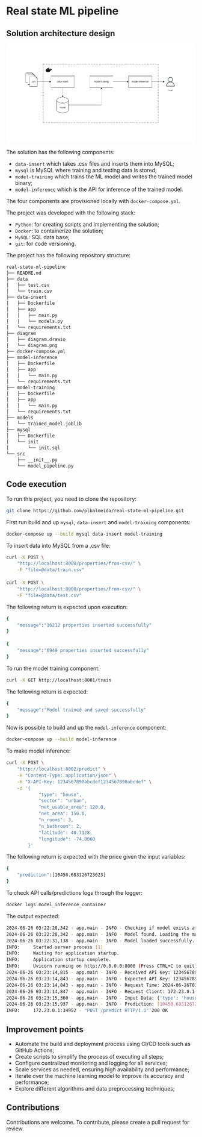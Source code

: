 # Real state ML pipeline

## Solution architecture design

![](diagram/diagram.png)

The solution has the following components:
- `data-insert` which takes .csv files and inserts them into MySQL;
- `mysql` is MySQL where training and testing data is stored;
- `model-training` which trains the ML model and writes the trained model binary;  
- `model-inference` which is the API for inference of the trained model.

The four components are provisioned locally with `docker-compose.yml`.

The project was developed with the following stack:
- `Python`: for creating scripts and implementing the solution;
- `Docker`: to containerize the solution;
- `MySQL`: SQL data base;
- `git`: for code versioning.

The project has the following repository structure:

```
real-state-ml-pipeline
├── README.md
├── data
│   ├── test.csv
│   └── train.csv
├── data-insert
│   ├── Dockerfile
│   ├── app
│   │   ├── main.py
│   │   └── models.py
│   └── requirements.txt
├── diagram
│   ├── diagram.drawio
│   └── diagram.png
├── docker-compose.yml
├── model-inference
│   ├── Dockerfile
│   ├── app
│   │   └── main.py
│   └── requirements.txt
├── model-training
│   ├── Dockerfile
│   ├── app
│   │   └── main.py
│   └── requirements.txt
├── models
│   └── trained_model.joblib
├── mysql
│   ├── Dockerfile
│   └── init
│       └── init.sql
└── src
    ├── __init__.py
    └── model_pipeline.py
```

## Code execution

To run this project, you need to clone the repository:

```bash
git clone https://github.com/plbalmeida/real-state-ml-pipeline.git
```

First run build and up `mysql`, `data-insert` and `model-training` components:

```bash
docker-compose up --build mysql data-insert model-training
```

To insert data into MySQL from a .csv file:

```bash
curl -X POST \
    "http://localhost:8000/properties/from-csv/" \
    -F "file=@data/train.csv"

curl -X POST \
    "http://localhost:8000/properties/from-csv/" \
    -F "file=@data/test.csv"
```

The following return is expected upon execution:

```bash
{
    "message":"16212 properties inserted successfully"
}

{
    "message":"6949 properties inserted successfully"
}
```

To run the model training component:

```bash
curl -X GET http://localhost:8001/train
```

The following return is expected:

```bash
{
    "message":"Model trained and saved successfully"
}
```

Now is possible to build and up the `model-inference` component:

```bash
docker-compose up --build model-inference
```

To make model inference:

```bash
curl -X POST \
    "http://localhost:8002/predict" \
    -H "Content-Type: application/json" \
    -H "X-API-Key: 1234567890abcdef1234567890abcdef" \
    -d '{
            "type": "house",
            "sector": "urban",
            "net_usable_area": 120.0,
            "net_area": 150.0,
            "n_rooms": 3,
            "n_bathroom": 2,
            "latitude": 40.7128,
            "longitude": -74.0060
        }'
```

The following return is expected with the price given the input variables:

```bash
{
    "prediction":[10450.683126723623]
}
```

To check API calls/predictions logs through the logger:

```bash
docker logs model_inference_container
```

The output expected:

```bash
2024-06-26 03:22:28,342 - app.main - INFO - Checking if model exists at /models/trained_model.joblib
2024-06-26 03:22:28,342 - app.main - INFO - Model found. Loading the model.
2024-06-26 03:22:31,138 - app.main - INFO - Model loaded successfully.
INFO:     Started server process [1]
INFO:     Waiting for application startup.
INFO:     Application startup complete.
INFO:     Uvicorn running on http://0.0.0.0:8000 (Press CTRL+C to quit)
2024-06-26 03:23:14,815 - app.main - INFO - Received API Key: 1234567890abcdef1234567890abcdef
2024-06-26 03:23:14,843 - app.main - INFO - Expected API Key: 1234567890abcdef1234567890abcdef
2024-06-26 03:23:14,843 - app.main - INFO - Request Time: 2024-06-26T03:23:14.808221
2024-06-26 03:23:14,847 - app.main - INFO - Request Client: 172.23.0.1
2024-06-26 03:23:15,360 - app.main - INFO - Input Data: {'type': 'house', 'sector': 'urban', 'net_usable_area': 120.0, 'net_area': 150.0, 'n_rooms': 3, 'n_bathroom': 2, 'latitude': 40.7128, 'longitude': -74.006}
2024-06-26 03:23:15,937 - app.main - INFO - Prediction: [10450.683126723623]
INFO:     172.23.0.1:34952 - "POST /predict HTTP/1.1" 200 OK
```

## Improvement points

- Automate the build and deployment process using CI/CD tools such as GitHub Actions;
- Create scripts to simplify the process of executing all steps;
- Configure centralized monitoring and logging for all services;
- Scale services as needed, ensuring high availability and performance;
- Iterate over the machine learning model to improve its accuracy and performance;
- Explore different algorithms and data preprocessing techniques;

## Contributions

Contributions are welcome. To contribute, please create a pull request for review.
